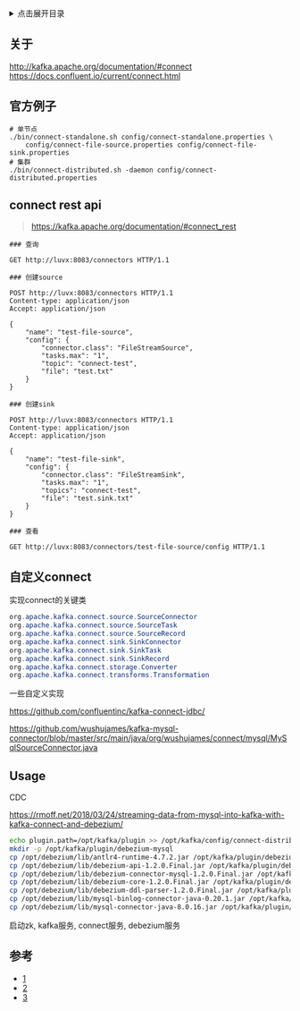 <details>
<summary>点击展开目录</summary>
<!-- TOC -->

- [关于](#关于)
- [官方例子](#官方例子)
- [connect rest api](#connect-rest-api)
- [自定义connect](#自定义connect)
- [Usage](#usage)
- [参考](#参考)

<!-- /TOC -->
</details>

## 关于

http://kafka.apache.org/documentation/#connect
https://docs.confluent.io/current/connect.html

## 官方例子

```shell
# 单节点
./bin/connect-standalone.sh config/connect-standalone.properties \
    config/connect-file-source.properties config/connect-file-sink.properties
# 集群
./bin/connect-distributed.sh -daemon config/connect-distributed.properties
```

## connect rest api

> https://kafka.apache.org/documentation/#connect_rest

```http
### 查询

GET http://luvx:8083/connectors HTTP/1.1

### 创建source

POST http://luvx:8083/connectors HTTP/1.1
Content-type: application/json
Accept: application/json

{
    "name": "test-file-source",
    "config": {
        "connector.class": "FileStreamSource",
        "tasks.max": "1",
        "topic": "connect-test",
        "file": "test.txt"
    }
}

### 创建sink

POST http://luvx:8083/connectors HTTP/1.1
Content-type: application/json
Accept: application/json

{
    "name": "test-file-sink",
    "config": {
        "connector.class": "FileStreamSink",
        "tasks.max": "1",
        "topics": "connect-test",
        "file": "test.sink.txt"
    }
}

### 查看

GET http://luvx:8083/connectors/test-file-source/config HTTP/1.1
```

## 自定义connect

实现connect的关键类

```Java
org.apache.kafka.connect.source.SourceConnector
org.apache.kafka.connect.source.SourceTask
org.apache.kafka.connect.source.SourceRecord
org.apache.kafka.connect.sink.SinkConnector
org.apache.kafka.connect.sink.SinkTask
org.apache.kafka.connect.sink.SinkRecord
org.apache.kafka.connect.storage.Converter
org.apache.kafka.connect.transforms.Transformation
```

一些自定义实现

https://github.com/confluentinc/kafka-connect-jdbc/

https://github.com/wushujames/kafka-mysql-connector/blob/master/src/main/java/org/wushujames/connect/mysql/MySqlSourceConnector.java

## Usage

CDC

https://rmoff.net/2018/03/24/streaming-data-from-mysql-into-kafka-with-kafka-connect-and-debezium/

```bash
echo plugin.path=/opt/kafka/plugin >> /opt/kafka/config/connect-distributed.properties
mkdir -p /opt/kafka/plugin/debezium-mysql
cp /opt/debezium/lib/antlr4-runtime-4.7.2.jar /opt/kafka/plugin/debezium-mysql
cp /opt/debezium/lib/debezium-api-1.2.0.Final.jar /opt/kafka/plugin/debezium-mysql
cp /opt/debezium/lib/debezium-connector-mysql-1.2.0.Final.jar /opt/kafka/plugin/debezium-mysql
cp /opt/debezium/lib/debezium-core-1.2.0.Final.jar /opt/kafka/plugin/debezium-mysql
cp /opt/debezium/lib/debezium-ddl-parser-1.2.0.Final.jar /opt/kafka/plugin/debezium-mysql
cp /opt/debezium/lib/mysql-binlog-connector-java-0.20.1.jar /opt/kafka/plugin/debezium-mysql
cp /opt/debezium/lib/mysql-connector-java-8.0.16.jar /opt/kafka/plugin/debezium-mysql
```

启动zk, kafka服务, connect服务, debezium服务

## 参考

* [1](https://my.oschina.net/hnrpf/blog/1555915)
* [2](https://blog.csdn.net/u011687037/article/details/57411790)
* [3](https://yanbin.blog/kafka-connect-how-to/#more-9655)
